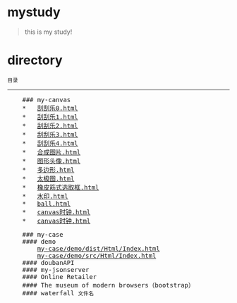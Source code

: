 # mystudy
> this is my study!

# directory
<code>目录</code>
***
<pre>
    ### my-canvas
    *   <a href="my-canvas/刮刮乐0.html">刮刮乐0.html</a>  
    *   <a href="my-canvas/刮刮乐1.html">刮刮乐1.html</a>  
    *   <a href="my-canvas/刮刮乐2.html">刮刮乐2.html</a>  
    *   <a href="my-canvas/刮刮乐3.html">刮刮乐3.html</a>  
    *   <a href="my-canvas/刮刮乐4.html">刮刮乐4.html</a>  
    *   <a href="my-canvas/合成图片.html">合成图片.html</a>  
    *   <a href="my-canvas/图形头像.html">图形头像.html</a>  
    *   <a href="my-canvas/多边形.html">多边形.html</a>  
    *   <a href="my-canvas/太极图.html">太极图.html</a>  
    *   <a href="my-canvas/橡皮筋式选取框.html">橡皮筋式选取框.html</a>  
    *   <a href="my-canvas/水印.html">水印.html</a>  
    *   <a href="my-canvas/ball.html">ball.html</a>  
    *   <a href="my-canvas/canvas时钟.html">canvas时钟.html</a>  
    *   <a href="my-canvas/canvas时钟.html">canvas时钟.html</a>  
</pre>
<pre>
    ### my-case
    #### demo 
        <a href="my-case/demo/dist/Html/Index.html" title="经过gulp处理">my-case/demo/dist/Html/Index.html</a> 
        <a href="my-case/demo/src/Html/Index.html" title="原始html">my-case/demo/src/Html/Index.html</a> 
    #### doubanAPI 
    #### my-jsonserver 
    #### Online Retailer 
    #### The museum of modern browsers（bootstrap） 
    #### waterfall <code>文件名</code>
    
</pre>

